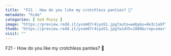 ```yaml
---
title:  "F21 - How do you like my crotchless panties? 🤪"
metadate: "hide"
categories: [ God Pussy ]
image: "https://preview.redd.it/yvom07r4iyo51.jpg?auto=webp&s=8e3c1a9f7520a208994cc143dc2bfcc722e9ff63"
thumb: "https://preview.redd.it/yvom07r4iyo51.jpg?width=1080&crop=smart&auto=webp&s=9bbd80f0da6d77ab33d5916e165ddc07a9b4c0fb"
visit: ""
---
```

F21 - How do you like my crotchless panties? 🤪
